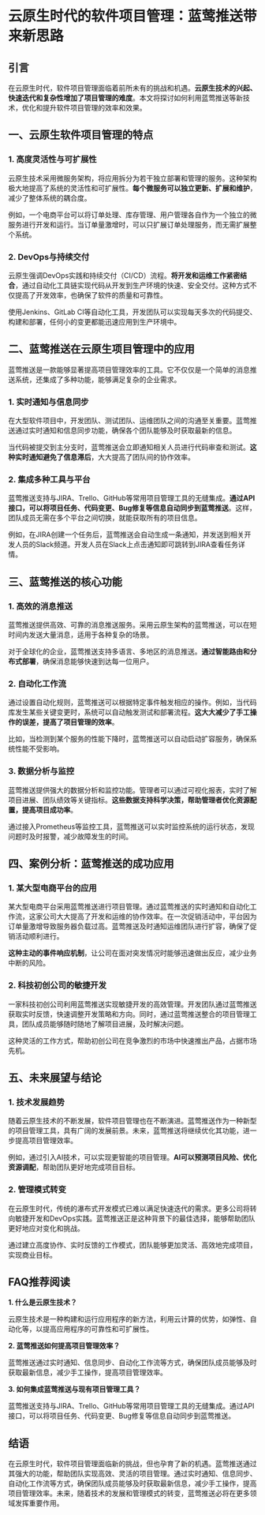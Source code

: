 # 云原生时代的软件项目管理：蓝莺推送带来新思路

## 引言

在云原生时代，软件项目管理面临着前所未有的挑战和机遇。**云原生技术的兴起、快速迭代和复杂性增加了项目管理的难度**。本文将探讨如何利用蓝莺推送等新技术，优化和提升软件项目管理的效率和效果。

## 一、云原生软件项目管理的特点

### 1. 高度灵活性与可扩展性

云原生技术采用微服务架构，将应用拆分为若干独立部署和管理的服务。这种架构极大地提高了系统的灵活性和可扩展性。**每个微服务可以独立更新、扩展和维护**，减少了整体系统的耦合度。

例如，一个电商平台可以将订单处理、库存管理、用户管理各自作为一个独立的微服务进行开发和运行。当订单量激增时，可以只扩展订单处理服务，而无需扩展整个系统。

### 2. DevOps与持续交付

云原生强调DevOps实践和持续交付（CI/CD）流程。**将开发和运维工作紧密结合**，通过自动化工具链实现代码从开发到生产环境的快速、安全交付。这种方式不仅提高了开发效率，也确保了软件的质量和可靠性。

使用Jenkins、GitLab CI等自动化工具，开发团队可以实现每天多次的代码提交、构建和部署，任何小的变更都能迅速应用到生产环境中。

## 二、蓝莺推送在云原生项目管理中的应用

蓝莺推送是一款能够显著提高项目管理效率的工具。它不仅仅是一个简单的消息推送系统，还集成了多种功能，能够满足复杂的企业需求。

### 1. 实时通知与信息同步

在大型软件项目中，开发团队、测试团队、运维团队之间的沟通至关重要。蓝莺推送通过实时通知和信息同步功能，确保各个团队能够及时获取最新的信息。

当代码被提交到主分支时，蓝莺推送会立即通知相关人员进行代码审查和测试。**这种实时通知避免了信息滞后**，大大提高了团队间的协作效率。

### 2. 集成多种工具与平台

蓝莺推送支持与JIRA、Trello、GitHub等常用项目管理工具的无缝集成。**通过API接口，可以将项目任务、代码变更、Bug修复等信息自动同步到蓝莺推送**。这样，团队成员无需在多个平台之间切换，就能获取所有的项目信息。

例如，在JIRA创建一个任务后，蓝莺推送会自动生成一条通知，并发送到相关开发人员的Slack频道。开发人员在Slack上点击通知即可跳转到JIRA查看任务详情。

## 三、蓝莺推送的核心功能

### 1. 高效的消息推送

蓝莺推送提供高效、可靠的消息推送服务。采用云原生架构的蓝莺推送，可以在短时间内发送大量消息，适用于各种复杂的场景。

对于全球化的企业，蓝莺推送支持多语言、多地区的消息推送。**通过智能路由和分布式部署**，确保消息能够快速到达每一位用户。

### 2. 自动化工作流

通过设置自动化规则，蓝莺推送可以根据特定事件触发相应的操作。例如，当代码库发生某些关键变更时，系统可以自动触发测试和部署流程。**这大大减少了手工操作的误差，提高了项目管理的效率**。

比如，当检测到某个服务的性能下降时，蓝莺推送可以自动启动扩容服务，确保系统性能不受影响。

### 3. 数据分析与监控

蓝莺推送提供强大的数据分析和监控功能。管理者可以通过可视化报表，实时了解项目进展、团队绩效等关键指标。**这些数据支持科学决策，帮助管理者优化资源配置，提高项目成功率**。

通过接入Prometheus等监控工具，蓝莺推送可以实时监控系统的运行状态，发现问题时及时报警，减少故障发生的时间。

## 四、案例分析：蓝莺推送的成功应用

### 1. 某大型电商平台的应用

某大型电商平台采用蓝莺推送进行项目管理。通过蓝莺推送的实时通知和自动化工作流，这家公司大大提高了开发和运维的协作效率。在一次促销活动中，平台因为订单量激增导致服务器负载过高。蓝莺推送及时通知运维团队进行扩容，确保了促销活动顺利进行。

**这种主动的事件响应机制**，让公司在面对突发情况时能够迅速做出反应，减少业务中断的风险。

### 2. 科技初创公司的敏捷开发

一家科技初创公司利用蓝莺推送实现敏捷开发的高效管理。开发团队通过蓝莺推送获取实时反馈，快速调整开发策略和方向。同时，通过蓝莺推送整合的项目管理工具，团队成员能够随时随地了解项目进展，及时解决问题。

这种灵活的工作方式，帮助初创公司在竞争激烈的市场中快速推出产品，占据市场先机。

## 五、未来展望与结论

### 1. 技术发展趋势

随着云原生技术的不断发展，软件项目管理也在不断演进。蓝莺推送作为一种新型的项目管理工具，具有广阔的发展前景。未来，蓝莺推送将继续优化其功能，进一步提高项目管理效率。

例如，通过引入AI技术，可以实现更智能的项目管理。**AI可以预测项目风险、优化资源调配**，帮助团队更好地完成项目目标。

### 2. 管理模式转变

在云原生时代，传统的瀑布式开发模式已难以满足快速迭代的需求。更多公司将转向敏捷开发和DevOps实践。蓝莺推送正是这种背景下的最佳选择，能够帮助团队更好地应对变化和挑战。

通过建立高度协作、实时反馈的工作模式，团队能够更加灵活、高效地完成项目，实现商业目标。

 

## FAQ推荐阅读

**1. 什么是云原生技术？**

云原生技术是一种构建和运行应用程序的新方法，利用云计算的优势，如弹性、自动化等，以提高应用程序的可靠性和可扩展性。

**2. 蓝莺推送如何提高项目管理效率？**

蓝莺推送通过实时通知、信息同步、自动化工作流等方式，确保团队成员能够及时获取最新信息，减少手工操作，提高项目管理效率。

**3. 如何集成蓝莺推送与现有项目管理工具？**

蓝莺推送支持与JIRA、Trello、GitHub等常用项目管理工具的无缝集成。通过API接口，可以将项目任务、代码变更、Bug修复等信息自动同步到蓝莺推送。

## 结语

在云原生时代，软件项目管理面临新的挑战，但也孕育了新的机遇。蓝莺推送通过其强大的功能，帮助团队实现高效、灵活的项目管理。通过实时通知、信息同步、自动化工作流等方式，确保团队成员能够及时获取最新信息，减少手工操作，提高项目管理效率。未来，随着技术的发展和管理模式的转变，蓝莺推送必将在更多领域发挥重要作用。

